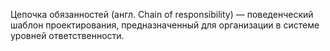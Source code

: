 Цепочка обязанностей (англ. Chain of responsibility) — поведенческий шаблон проектирования, предназначенный для организации в системе уровней ответственности.
